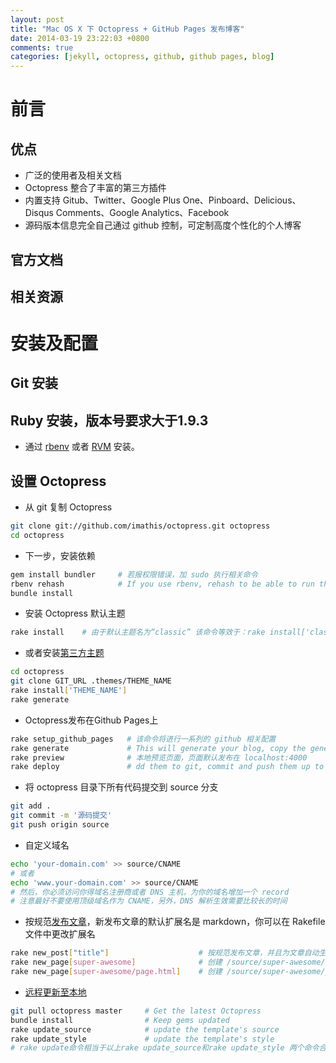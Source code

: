 ```yaml
---
layout: post
title: "Mac OS X 下 Octopress + GitHub Pages 发布博客"
date: 2014-03-19 23:22:03 +0800
comments: true
categories: [jekyll, octopress, github, github pages, blog]
---
```


# 前言

## 优点

* 广泛的使用者及相关文档
* Octopress 整合了丰富的第三方插件
* 内置支持 Gitub、Twitter、Google Plus One、Pinboard、Delicious、Disqus Comments、Google Analytics、Facebook
* 源码版本信息完全自己通过 github 控制，可定制高度个性化的个人博客


## 官方文档

## 相关资源

# 安装及配置

## Git 安装

## Ruby 安装，版本号要求大于1.9.3

* 通过 [rbenv][1] 或者 [RVM][2] 安装。

## 设置 Octopress

* 从 git 复制 Octopress

```sh
git clone git://github.com/imathis/octopress.git octopress
cd octopress
```


* 下一步，安装依赖

```sh
gem install bundler     # 若报权限错误，加 sudo 执行相关命令
rbenv rehash            # If you use rbenv, rehash to be able to run the bundle command
bundle install
```


* 安装 Octopress 默认主题

```sh
rake install    # 由于默认主题名为“classic” 该命令等效于：rake install['classic‘]
```

* 或者安装[第三方主题][3]

```sh
cd octopress
git clone GIT_URL .themes/THEME_NAME
rake install['THEME_NAME']
rake generate
```


* Octopress发布在Github Pages上

```sh
rake setup_github_pages   # 该命令将进行一系列的 github 相关配置
rake generate             # This will generate your blog, copy the generated files into _deploy/
rake preview              # 本地预览页面，页面默认发布在 localhost:4000
rake deploy               # dd them to git, commit and push them up to the master branch
```


* 将 octopress 目录下所有代码提交到 source 分支

```sh
git add .
git commit -m '源码提交'
git push origin source
```


* 自定义域名

```sh
echo 'your-domain.com' >> source/CNAME
# 或者
echo 'www.your-domain.com' >> source/CNAME
# 然后，你必须访问你得域名注册商或者 DNS 主机，为你的域名增加一个 record
# 注意最好不要使用顶级域名作为 CNAME，另外，DNS 解析生效需要比较长的时间
```


* 按规范[发布文章][4]，新发布文章的默认扩展名是 markdown，你可以在 Rakefile 文件中更改扩展名

```sh
rake new_post["title"]                    # 按规范发布文章，并且为文章自动生成 yaml metadata
rake new_page[super-awesome]              # 创建 /source/super-awesome/index.markdown
rake new_page[super-awesome/page.html]    # 创建 /source/super-awesome/page.html
```


* [远程更新至本地][5]

```sh
git pull octopress master     # Get the latest Octopress
bundle install                # Keep gems updated
rake update_source            # update the template's source
rake update_style             # update the template's style
# rake update命令相当于以上rake update_source和rake update_style 两个命令合并执行(该命令无效？？？)
```





[1]: http://octopress.org/docs/setup/rbenv
[2]: http://octopress.org/docs/setup/rvm
[3]: https://github.com/imathis/octopress/wiki/3rd-Party-Octopress-Themes
[4]: http://octopress.org/docs/blogging/
[5]: http://octopress.org/docs/updating/